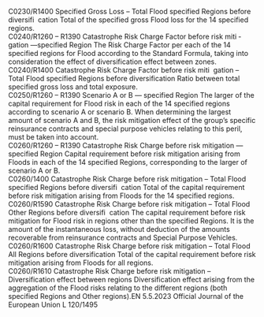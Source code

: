  
C0230/R1400  Specified Gross Loss – 
Total Flood specified 
Regions before diversifi ­
cation  Total of the specified gross Flood loss for the 14 specified regions.  
C0240/R1260 – 
R1390  Catastrophe Risk Charge 
Factor before risk miti ­
gation —specified Region  The Risk Charge Factor per each of the 14 specified regions for Flood according 
to the Standard Formula, taking into consideration the effect of diversification 
effect between zones.  
C0240/R1400  Catastrophe Risk Charge 
Factor before risk miti ­
gation – Total Flood 
specified Regions before 
diversification  Ratio between total specified gross loss and total exposure.  
C0250/R1260 – 
R1390  Scenario A or B — 
specified Region  The larger of the capital requirement for Flood risk in each of the 14 specified 
regions according to scenario A or scenario B. 
When determining the largest amount of scenario A and B, the risk mitigation 
effect of the group’s specific reinsurance contracts and special purpose vehicles 
relating to this peril, must be taken into account.  
C0260/R1260 – 
R1390  Catastrophe Risk Charge 
before risk mitigation — 
specified Region  Capital requirement before risk mitigation arising from Floods in each of the 14 
specified Regions, corresponding to the larger of scenario A or B.  
C0260/1400  Catastrophe Risk Charge 
before risk mitigation – 
Total Flood specified 
Regions before diversifi ­
cation  Total of the capital requirement before risk mitigation arising from Floods for the 
14 specified regions.  
C0260/R1590  Catastrophe Risk Charge 
before risk mitigation – 
Total Flood Other 
Regions before diversifi ­
cation  The capital requirement before risk mitigation for Flood risk in regions other than 
the specified Regions. It is the amount of the instantaneous loss, without 
deduction of the amounts recoverable from reinsurance contracts and Special 
Purpose Vehicles.  
C0260/R1600  Catastrophe Risk Charge 
before risk mitigation – 
Total Flood All Regions 
before diversification  Total of the capital requirement before risk mitigation arising from Floods for all 
regions.  
C0260/R1610  Catastrophe Risk Charge 
before risk mitigation – 
Diversification effect 
between regions  Diversification effect arising from the aggregation of the Flood risks relating to the 
different regions (both specified Regions and Other regions).EN  5.5.2023 Official Journal of the European Union L 120/1495